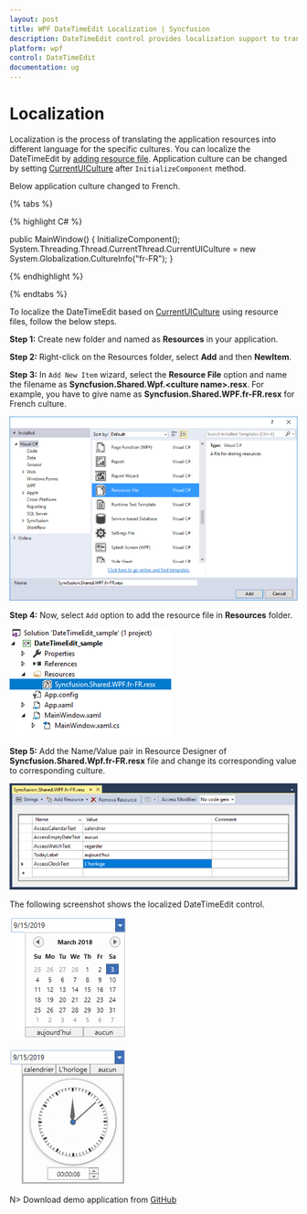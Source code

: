 ```yaml
---
layout: post
title: WPF DateTimeEdit Localization | Syncfusion
description: DateTimeEdit control provides localization support to translate the application resources into different language for the specific cultures.
platform: wpf
control: DateTimeEdit
documentation: ug
---
```


# Localization 

Localization is the process of translating the application resources into different language for the specific cultures. You can localize the DateTimeEdit by [adding resource file](https://msdn.microsoft.com/library/aa992030.aspx). Application culture can be changed by setting [CurrentUICulture]([CurrentUICulture](https://docs.microsoft.com/en-us/dotnet/api/system.globalization.cultureinfo.currentuiculture?view=netframework-4.7.2)) after `InitializeComponent` method. 

Below application culture changed to French.

{% tabs %}

{% highlight C# %}

public MainWindow()
{
    InitializeComponent();
    System.Threading.Thread.CurrentThread.CurrentUICulture = new System.Globalization.CultureInfo("fr-FR");
}    

{% endhighlight %}

{% endtabs %}

To localize the DateTimeEdit based on [CurrentUICulture](https://docs.microsoft.com/en-us/dotnet/api/system.globalization.cultureinfo.currentuiculture?view=netframework-4.7.2) using resource files, follow the below steps. 

**Step 1:** Create new folder and named as **Resources** in your application. 

**Step 2:** Right-click on the Resources folder, select **Add** and then **NewItem**.

**Step 3:** In `Add New Item` wizard, select the **Resource File** option and name the filename as **Syncfusion.Shared.Wpf.&lt;culture name&gt;.resx**. For example, you have to give name as **Syncfusion.Shared.WPF.fr-FR.resx** for French culture.

![Adding new resource file in WPF application](Localization_images/Add-resource-file-in-wpf-application.png)

**Step 4:** Now, select `Add` option to add the resource file in **Resources** folder.

![Resource file](Localization_images/Resource-file.png)

**Step 5:** Add the Name/Value pair in Resource Designer of **Syncfusion.Shared.Wpf.fr-FR.resx** file and change its corresponding value to corresponding culture. 

![Added string property of DateTimeEdit which need to localized in resource file](Localization_images/wpf-datetimeedit-localized-string-properties.png)

The following screenshot shows the localized DateTimeEdit control.

![WPF DateTimeEdit contain localized today and none button text](Localization_images/wpf-datetimeedit-localization.png)

![WPF DateTimeEdit contain localized calendar, clock and none button text](Localization_images/wpf-datetimeedit-classic-localization.png)

N> Download demo application from [GitHub](https://github.com/SyncfusionExamples/wpf-date-time-edit-examples/tree/master/Samples/Localization)